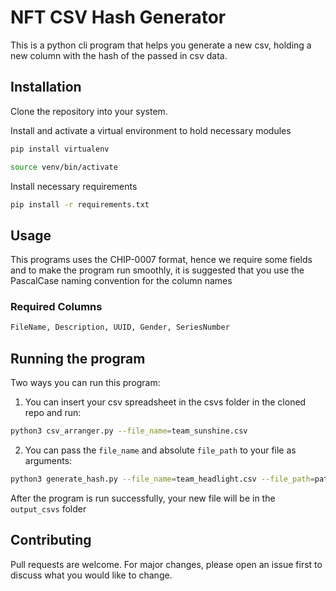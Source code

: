 # NFT CSV Hash Generator
This is a python cli program that helps you generate a new csv, holding a new column with the hash of the passed in csv data.

## Installation
Clone the repository into your system.

Install and activate a virtual environment to hold necessary modules

```bash
pip install virtualenv
```

```bash
source venv/bin/activate
```

Install necessary requirements

```bash
pip install -r requirements.txt
```

## Usage
This programs uses the CHIP-0007 format, hence we require some fields and to make the program run smoothly, it is suggested that you use the PascalCase naming convention for the column names

### Required Columns
```bash
FileName, Description, UUID, Gender, SeriesNumber

```

## Running the program
Two ways you can run this program:

1. You can insert your csv spreadsheet in the csvs folder in the cloned repo and run:

```bash
python3 csv_arranger.py --file_name=team_sunshine.csv
```
2. You can pass the `file_name` and absolute `file_path` to your file as arguments:

```bash
python3 generate_hash.py --file_name=team_headlight.csv --file_path=path/to/file
```

After the program is run successfully, your new file will be in the `output_csvs` folder

## Contributing
Pull requests are welcome. For major changes, please open an issue first to discuss what you would like to change.